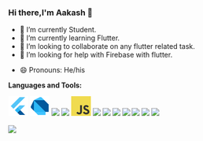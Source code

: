### Hi there,I'm Aakash 👋

<!--
**parmaraakash7/parmaraakash7** is a ✨ _special_ ✨ repository because its `README.md` (this file) appears on your GitHub profile.

Here are some ideas to get you started:
-->
- 🔭 I’m currently Student.
- 🌱 I’m currently learning Flutter.
- 👯 I’m looking to collaborate on any flutter related task.
- 🤔 I’m looking for help with Firebase with flutter.
<!--
- 💬 Ask me about ...
- 📫 How to reach me: ...-->
- 😄 Pronouns: He/his
<!--
- ⚡ Fun fact: I love cricket more than coding.
-->

**Languages and Tools:**  

<code><img height="40" src="https://raw.githubusercontent.com/github/explore/80688e429a7d4ef2fca1e82350fe8e3517d3494d/topics/flutter/flutter.png"></code>
<code><img height="40" src="https://raw.githubusercontent.com/github/explore/80688e429a7d4ef2fca1e82350fe8e3517d3494d/topics/dart/dart.png"></code>
<code><img height="40" src="https://user-images.githubusercontent.com/60379362/107806470-ed5bd680-6d8c-11eb-9f1e-e64d05e238ef.png"></code>
<code><img height="40" src="https://user-images.githubusercontent.com/60379362/107805547-80940c80-6d8b-11eb-9546-cd70eb62acbd.png"></code>
<code><img height="40" src="https://raw.githubusercontent.com/github/explore/80688e429a7d4ef2fca1e82350fe8e3517d3494d/topics/javascript/javascript.png"></code>
<code><img height="40" src="https://user-images.githubusercontent.com/60379362/107805550-825dd000-6d8b-11eb-9e26-d51aca7539fd.png"></code>
<code><img height="40" src="https://user-images.githubusercontent.com/60379362/107804544-feefaf00-6d89-11eb-8f83-4861560e9a23.png"></code>
<code><img height="40" src="https://upload.wikimedia.org/wikipedia/en/thumb/3/30/Java_programming_language_logo.svg/1200px-Java_programming_language_logo.svg.png"></code>
<code><img height="40" src="https://user-images.githubusercontent.com/60379362/107804526-f9926480-6d89-11eb-846a-806be01bd5b0.png"></code>
<code><img height="40" src="https://user-images.githubusercontent.com/60379362/107804529-fac39180-6d89-11eb-8526-6618735ffa9e.png"></code>
<code><img height="40" src="https://user-images.githubusercontent.com/60379362/107804215-a3bdbc80-6d89-11eb-93ec-4f362de7d918.png"></code>
<code><img height="40" src="https://user-images.githubusercontent.com/60379362/107804559-03b46300-6d8a-11eb-96fe-d9df0d4380d2.png"></code>

<a href="https://github.com/parmaraakash7">
  <img align="center" src="https://github-readme-stats.vercel.app/api/top-langs/?username=parmaraakash7&theme=light&hide_langs_below=1" />
</a>

